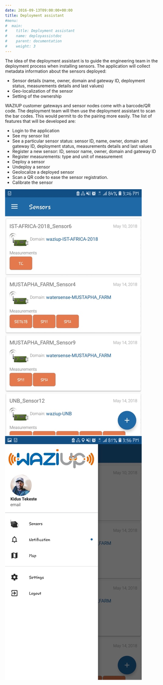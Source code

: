 ```yaml
---
date: 2016-09-13T09:00:00+00:00
title: Deployment assistant
#menu:
#  main:
#    title: Deployment assistant
#    name: deployassistdoc
#    parent: documentation
#    weight: 3
---
```


The idea of the deployment assistant is to guide the engineering team in the deployment process when installing sensors.
The application will collect metadata information about the sensors deployed:

- Sensor details (name, owner, domain and gateway ID, deployment status, measurements details and last values)
- Geo-localization of the sensor
- Setting of the ownership

WAZIUP customer gateways and sensor nodes come with a barcode/QR code.
The deployment team will then use the deployment assistant to scan the bar codes.
This would permit to do the pairing more easily.
The list of features that will be developed are:

- Login to the application
- See my sensor list
- See a particular sensor status: sensor ID, name, owner, domain and gateway ID, deployment status, measurements details and last values
- Register a new sensor: ID, sensor name, owner, domain and gateway ID
- Register measurements: type and unit of measurement
- Deploy a sensor
- Undeploy a sensor
- Geolocalize a deployed sensor
- Scan a QR code to ease the sensor registration.
- Calibrate the sensor

![Dep1](images/deployassist1.jpg)
![Dep2](images/deployassist2.jpg)
